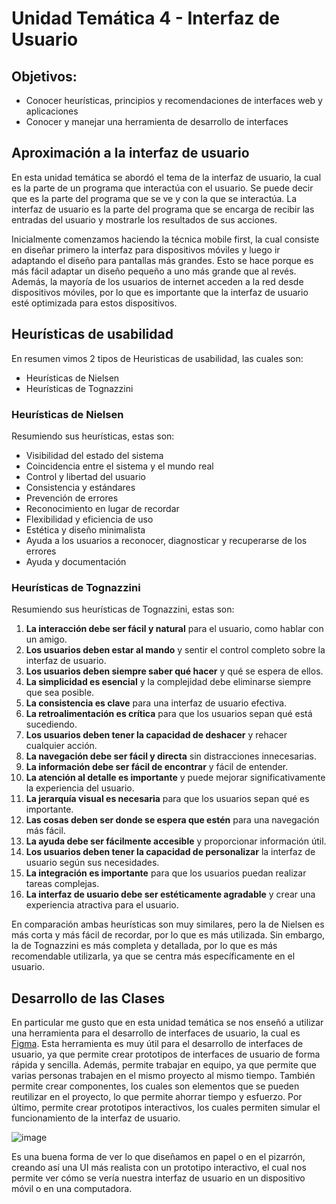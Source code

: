 # Unidad Temática 4 - Interfaz de Usuario

## Objetivos:

* Conocer heurísticas, principios y recomendaciones de interfaces web y aplicaciones
* Conocer y manejar una herramienta de desarrollo de interfaces

## Aproximación a la interfaz de usuario

En esta unidad temática se abordó el tema de la interfaz de usuario, la cual es la parte de un programa que interactúa con el usuario. Se puede decir que es la parte del programa que se ve y con la que se interactúa. La interfaz de usuario es la parte del programa que se encarga de recibir las entradas del usuario y mostrarle los resultados de sus acciones.

Inicialmente comenzamos haciendo la técnica mobile first, la cual consiste en diseñar primero la interfaz para dispositivos móviles y luego ir adaptando el diseño para pantallas más grandes. Esto se hace porque es más fácil adaptar un diseño pequeño a uno más grande que al revés. Además, la mayoría de los usuarios de internet acceden a la red desde dispositivos móviles, por lo que es importante que la interfaz de usuario esté optimizada para estos dispositivos.

## Heurísticas de usabilidad

En resumen vimos 2 tipos de Heuristicas de usabilidad, las cuales son:
* Heurísticas de Nielsen
* Heurísticas de Tognazzini

### Heurísticas de Nielsen

Resumiendo sus heurísticas, estas son:
* Visibilidad del estado del sistema
* Coincidencia entre el sistema y el mundo real
* Control y libertad del usuario
* Consistencia y estándares
* Prevención de errores
* Reconocimiento en lugar de recordar
* Flexibilidad y eficiencia de uso
* Estética y diseño minimalista
* Ayuda a los usuarios a reconocer, diagnosticar y recuperarse de los errores
* Ayuda y documentación

### Heurísticas de Tognazzini

Resumiendo sus heurísticas de Tognazzini, estas son:
1. **La interacción debe ser fácil y natural** para el usuario, como hablar con un amigo.
2. **Los usuarios deben estar al mando** y sentir el control completo sobre la interfaz de usuario.
3. **Los usuarios deben siempre saber qué hacer** y qué se espera de ellos.
4. **La simplicidad es esencial** y la complejidad debe eliminarse siempre que sea posible.
5. **La consistencia es clave** para una interfaz de usuario efectiva.
6. **La retroalimentación es crítica** para que los usuarios sepan qué está sucediendo.
7. **Los usuarios deben tener la capacidad de deshacer** y rehacer cualquier acción.
8. **La navegación debe ser fácil y directa** sin distracciones innecesarias.
9. **La información debe ser fácil de encontrar** y fácil de entender.
10. **La atención al detalle es importante** y puede mejorar significativamente la experiencia del usuario.
11. **La jerarquía visual es necesaria** para que los usuarios sepan qué es importante.
12. **Las cosas deben ser donde se espera que estén** para una navegación más fácil.
13. **La ayuda debe ser fácilmente accesible** y proporcionar información útil.
14. **Los usuarios deben tener la capacidad de personalizar** la interfaz de usuario según sus necesidades.
15. **La integración es importante** para que los usuarios puedan realizar tareas complejas.
16. **La interfaz de usuario debe ser estéticamente agradable** y crear una experiencia atractiva para el usuario.

En comparación ambas heurísticas son muy similares, pero la de Nielsen es más corta y más fácil de recordar, por lo que es más utilizada. Sin embargo, la de Tognazzini es más completa y detallada, por lo que es más recomendable utilizarla, ya que se centra más específicamente en el usuario.

## Desarrollo de las Clases

En particular me gusto que en esta unidad temática se nos enseñó a utilizar una herramienta para el desarrollo de interfaces de usuario, la cual es [Figma](https://www.figma.com/). Esta herramienta es muy útil para el desarrollo de interfaces de usuario, ya que permite crear prototipos de interfaces de usuario de forma rápida y sencilla. Además, permite trabajar en equipo, ya que permite que varias personas trabajen en el mismo proyecto al mismo tiempo. También permite crear componentes, los cuales son elementos que se pueden reutilizar en el proyecto, lo que permite ahorrar tiempo y esfuerzo. Por último, permite crear prototipos interactivos, los cuales permiten simular el funcionamiento de la interfaz de usuario.

![image](https://github.com/jumpert/Portafolio_ADA1/assets/88668277/77249136-3d7c-4299-adb6-7676fb0f460e)

Es una buena forma de ver lo que diseñamos en papel o en el pizarrón, creando así una UI más realista con un prototipo interactivo, el cual nos permite ver cómo se vería nuestra interfaz de usuario en un dispositivo móvil o en una computadora.
